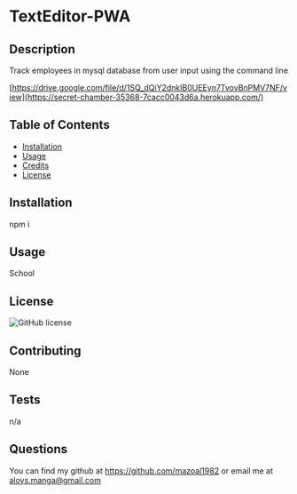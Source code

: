 # TextEditor-PWA


## Description

Track employees in mysql database from user input using the command line

[https://drive.google.com/file/d/1SQ_dQiY2dnkIB0UEEyn7TvovBnPMV7NF/view](https://secret-chamber-35368-7cacc0043d6a.herokuapp.com/)
## Table of Contents 
- [Installation](#installation)
- [Usage](#usage)
- [Credits](#credits)
- [License](#license)
 

 
## Installation
 
npm i
 
## Usage
 
School
 
## License
 

  ![GitHub license](https://img.shields.io/badge/license-MIT-blue.svg)
  
 
## Contributing
 
None 
 
## Tests
 
n/a
 
## Questions
 
 You can find my github at https://github.com/mazoal1982 or email me at aloys.manga@gmail.com
